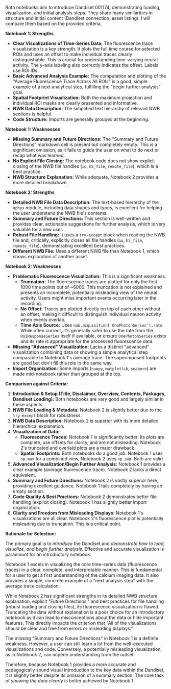 Both notebooks aim to introduce Dandiset 001174, demonstrating loading, visualization, and initial analysis steps. They share many similarities in structure and initial content (Dandiset connection, asset listing). I will compare them based on the provided criteria.

**Notebook 1: Strengths**
*   **Clear Visualizations of Time-Series Data:** The fluorescence trace visualization is a key strength. It plots the full time course for selected ROIs and uses an offset to make individual traces clearly distinguishable. This is crucial for understanding time-varying neural activity. The y-axis labeling also correctly indicates the offset. Labels use ROI IDs.
*   **Basic Advanced Analysis Example:** The computation and plotting of the "Average Fluorescence Trace Across All ROIs" is a good, simple example of a next analytical step, fulfilling the "begin further analysis" goal.
*   **Spatial Footprint Visualization:** Both the maximum projection and individual ROI masks are clearly presented and informative.
*   **NWB Data Description:** The simplified text hierarchy of relevant NWB sections is helpful.
*   **Code Structure:** Imports are generally grouped at the beginning.

**Notebook 1: Weaknesses**
*   **Missing Summary and Future Directions:** The "Summary and Future Directions" markdown cell is present but completely empty. This is a significant omission, as it fails to guide the user on what to do next or recap what was learned.
*   **No Explicit File Closing:** The notebook code does not show explicit closing of the NWB file handles (`io`, `h5_file`, `remote_file`), which is a best practice.
*   **NWB Structure Explanation:** While adequate, Notebook 2 provides a more detailed breakdown.

**Notebook 2: Strengths**
*   **Detailed NWB File Data Description:** The text-based hierarchy of the `ophys` module, including data shapes and types, is excellent for helping the user understand the NWB file's contents.
*   **Summary and Future Directions:** This section is well-written and provides clear, actionable suggestions for further analysis, which is very valuable for a new user.
*   **Robust File Handling:** It uses a `try-except` block when reading the NWB file and, critically, explicitly closes all file handles (`io`, `h5_file`, `remote_file`), demonstrating excellent best practices.
*   **Different NWB File:** Uses a different NWB file than Notebook 1, which shows exploration of another asset.

**Notebook 2: Weaknesses**
*   **Problematic Fluorescence Visualization:** This is a significant weakness.
    *   **Truncation:** The fluorescence traces are plotted for only the first 1000 time points out of ~6000. This truncation is not explained and presents an incomplete, potentially misleading view of the neural activity. Users might miss important events occurring later in the recording.
    *   **No Offset:** Traces are plotted directly on top of each other without an offset, making it difficult to distinguish individual neuron activity when events overlap.
    *   **Time Axis Source:** Uses `nwb.acquisition['OnePhotonSeries'].rate`. While often correct, it's generally safer to use the rate from the `RoiResponseSeries` itself if available, or ensure `OnePhotonSeries` exists and its rate is appropriate for the processed fluorescence data.
*   **Missing "Advanced" Visualization:** Lacks a distinct "advanced" visualization combining data or showing a simple analytical step comparable to Notebook 1's average trace. The superimposed footprints are good but don't fill this role in the same way.
*   **Import Organization:** Some imports (`numpy`, `matplotlib`, `seaborn`) are made mid-notebook rather than grouped at the top.

**Comparison against Criteria:**

1.  **Introduction & Setup (Title, Disclaimer, Overview, Contents, Packages, Dandiset Loading):** Both notebooks are very good and largely similar in these aspects.
2.  **NWB File Loading & Metadata:** Notebook 2 is slightly better due to the `try-except` block for robustness.
3.  **NWB Data Description:** Notebook 2 is superior with its more detailed hierarchical explanation.
4.  **Visualization of Data:**
    *   **Fluorescence Traces:** Notebook 1 is significantly better. Its plots are complete, use offsets for clarity, and are not misleading. Notebook 2's truncated and overlaid plots are a major drawback.
    *   **Spatial Footprints:** Both notebooks do a good job. Notebook 1 uses `np.max` for a combined view, Notebook 2 uses `np.sum`. Both are valid.
5.  **Advanced Visualization/Begin Further Analysis:** Notebook 1 provides a clear example (average fluorescence trace). Notebook 2 lacks a direct equivalent.
6.  **Summary and Future Directions:** Notebook 2 is vastly superior here, providing excellent guidance. Notebook 1 fails completely by having an empty section.
7.  **Code Quality & Best Practices:** Notebook 2 demonstrates better file handling (explicit closing). Notebook 1 has slightly better import organization.
8.  **Clarity and Freedom from Misleading Displays:** Notebook 1's visualizations are all clear. Notebook 2's fluorescence plot is potentially misleading due to truncation. This is a critical point.

**Rationale for Selection:**

The primary goal is to *introduce* the Dandiset and *demonstrate how to load, visualize, and begin further analysis*. Effective and accurate visualization is paramount for an introductory notebook.

Notebook 1 excels in visualizing the core time-series data (fluorescence traces) in a clear, complete, and interpretable manner. This is fundamental for a user to get a first understanding of the calcium imaging data. It also provides a simple, concrete example of a "next analysis step" with the average trace calculation.

While Notebook 2 has significant strengths in its detailed NWB structure explanation, explicit "Future Directions," and best practices for file handling (robust loading and closing files), its fluorescence visualization is flawed. Truncating the data without explanation is a poor choice for an introductory notebook as it can lead to misconceptions about the data or hide important features. This directly impacts the criterion that "All of the visualizations should be clear and free from errors or misleading displays."

The missing "Summary and Future Directions" in Notebook 1 is a definite weakness. However, a user can still learn a lot from the well-executed visualizations and code. Conversely, a potentially misleading visualization, as in Notebook 2, can impede understanding from the outset.

Therefore, because Notebook 1 provides a more accurate and pedagogically sound visual introduction to the key data within the Dandiset, it is slightly better despite its omission of a summary section. The core task of *showing the data clearly* is better achieved by Notebook 1.